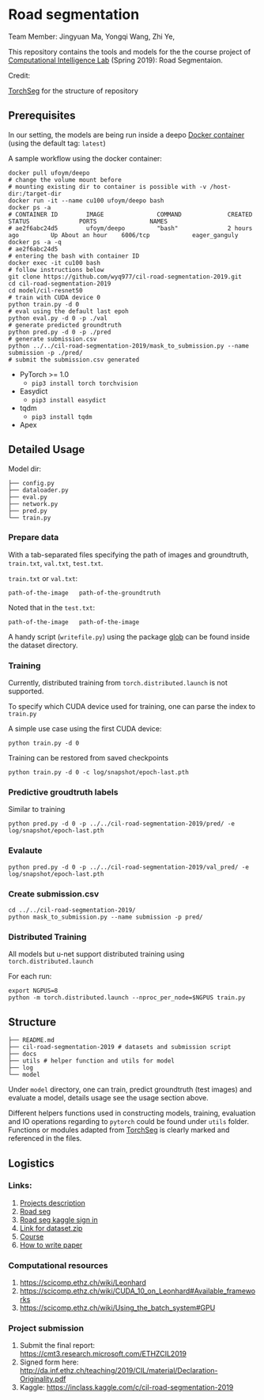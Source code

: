# Road segmentation

Team Member: Jingyuan Ma, Yongqi Wang, Zhi Ye,

This repository contains the tools and models for the the course project of [Computational Intelligence Lab](http://da.inf.ethz.ch/teaching/2019/CIL/project.php) (Spring 2019): Road Segmentaion.

Credit:

[TorchSeg](https://github.com/ycszen/TorchSeg/) for the structure of repository

## Prerequisites

In our setting, the models are being run inside a deepo [Docker container](https://hub.docker.com/r/ufoym/deepo/) (using the default tag: `latest`)

A sample workflow using the docker container:

```shell
docker pull ufoym/deepo
# change the volume mount before
# mounting existing dir to container is possible with -v /host-dir:/target-dir
docker run -it --name cu100 ufoym/deepo bash
docker ps -a 
# CONTAINER ID        IMAGE               COMMAND             CREATED             STATUS              PORTS               NAMES
# ae2f6abc24d5        ufoym/deepo         "bash"              2 hours ago         Up About an hour    6006/tcp            eager_ganguly
docker ps -a -q
# ae2f6abc24d5
# entering the bash with container ID
docker exec -it cu100 bash
# follow instructions below
git clone https://github.com/wyq977/cil-road-segmentation-2019.git
cd cil-road-segmentation-2019
cd model/cil-resnet50
# train with CUDA device 0
python train.py -d 0
# eval using the default last epoh
python eval.py -d 0 -p ./val
# generate predicted groundtruth
python pred.py -d 0 -p ./pred
# generate submission.csv
python ../../cil-road-segmentation-2019/mask_to_submission.py --name submission -p ./pred/
# submit the submission.csv generated
```

- PyTorch >= 1.0
  - `pip3 install torch torchvision`
- Easydict
  - `pip3 install easydict`
- tqdm
  - `pip3 install tqdm`
- Apex

## Detailed Usage

Model dir:

```shell
├── config.py
├── dataloader.py
├── eval.py
├── network.py
├── pred.py
└── train.py
```

### Prepare data

With a tab-separated files specifying the path of images and groundtruth, `train.txt`, `val.txt`, `test.txt`.

`train.txt` or `val.txt`:

```shell
path-of-the-image   path-of-the-groundtruth
```

Noted that in the `test.txt`:

```shell
path-of-the-image   path-of-the-image
```

A handy script (`writefile.py`) using the package [glob](https://docs.python.org/3/library/glob.html) can be found inside the dataset directory.

### Training

Currently, distributed training from `torch.distributed.launch` is not supported.

To specify which CUDA device used for training, one can parse the index to `train.py`

A simple use case using the first CUDA device:

```shell
python train.py -d 0
```

Training can be restored from saved checkpoints

```shell
python train.py -d 0 -c log/snapshot/epoch-last.pth
```

### Predictive groudtruth labels

Similar to training

```shell
python pred.py -d 0 -p ../../cil-road-segmentation-2019/pred/ -e log/snapshot/epoch-last.pth
```

### Evalaute

```shell
python pred.py -d 0 -p ../../cil-road-segmentation-2019/val_pred/ -e log/snapshot/epoch-last.pth
```

### Create submission.csv

```shell
cd ../../cil-road-segmentation-2019/
python mask_to_submission.py --name submission -p pred/
```

### Distributed Training

All models but u-net support distributed training using `torch.distributed.launch`

For each run:

```shell
export NGPUS=8
python -m torch.distributed.launch --nproc_per_node=$NGPUS train.py
```

## Structure

```shell
├── README.md
├── cil-road-segmentation-2019 # datasets and submission script
├── docs
├── utils # helper function and utils for model
├── log
└── model
```

Under `model` directory, one can train, predict groundtruth (test images) and evaluate a model, details usage see the usage section above.

Different helpers functions used in constructing models, training, evaluation and IO operations regarding to `pytorch` could be found under `utils` folder. Functions or modules adapted from [TorchSeg](https://github.com/ycszen/TorchSeg/tree/master/model) is clearly marked and referenced in the files.

## Logistics

### Links:

1. [Projects description](http://da.inf.ethz.ch/teaching/2019/CIL/project.php)
2. [Road seg](https://inclass.kaggle.com/c/cil-road-segmentation-2019)
3. [Road seg kaggle sign in](https://www.kaggle.com/t/c83d1c6de17c433ca64b3a9174205c44)
4. [Link for dataset.zip](https://storage.googleapis.com/public-wyq/cil-2019/cil-road-segmentation-2019.zip)
5. [Course](http://da.inf.ethz.ch/teaching/2019/CIL/project.php)
6. [How to write paper](http://da.inf.ethz.ch/teaching/2019/CIL/material/howto-paper.pdf)

### Computational resources

1. https://scicomp.ethz.ch/wiki/Leonhard
2. https://scicomp.ethz.ch/wiki/CUDA_10_on_Leonhard#Available_frameworks
3. https://scicomp.ethz.ch/wiki/Using_the_batch_system#GPU

### Project submission

1. Submit the final report: https://cmt3.research.microsoft.com/ETHZCIL2019
2. Signed form here: http://da.inf.ethz.ch/teaching/2019/CIL/material/Declaration-Originality.pdf
3. Kaggle: https://inclass.kaggle.com/c/cil-road-segmentation-2019
